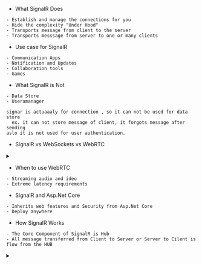- What SignalR Does
```
- Establish and manage the connections for you
- Hide the complexity "Under Hood"
- Transports message from client to the server
- Transports messsage from server to one or many clients
```
- Use case for SignalR
```
- Communication Apps
- Notification and Updates
- Collaboration tools
- Games
```
- What SignalR is Not
```
- Data Store
- Useramanager
```
```
signar is actuaaaly for connection , so it can not be used for data store
  ex. it can not store message of client, it forgots message after sending
aslo it is not used for user authentication.
```
- SignalR vs WebSockets vs WebRTC

<details>
  <summary></summary>
  
![2021-04-29 (1)](https://user-images.githubusercontent.com/43788985/116506127-39bda980-a8da-11eb-828e-683510508c87.png)

</details>

- When to use WebRTC
```
- Streaming audio and ideo
- Extreme latency requirements
```
- SignalR and Asp.Net Core
```
- Inherits web features and Security from Asp.Net Core
- Deploy anywhere
```
- How SignalR Works
```
- The Core Component of SignalR is Hub
- All message transferred from Client to Server or Server to Cilent is flow from the HUB
```

<details>
  <summary></summary>
  
![2021-04-29 (3)](https://user-images.githubusercontent.com/43788985/116511646-624aa100-a8e4-11eb-805e-a26bea522bf9.png)

</details>
